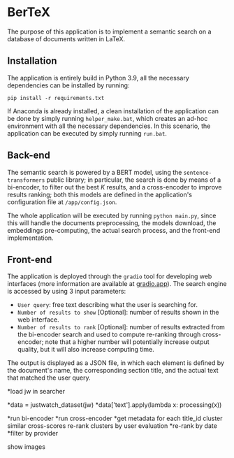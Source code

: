 # BerTeX

The purpose of this application is to implement a semantic search on a database of documents written in LaTeX.

## Installation

The application is entirely build in Python 3.9, all the necessary dependencies can be installed by running:
```
pip install -r requirements.txt
```
If Anaconda is already installed, a clean installation of the application can be done by simply running `helper_make.bat`, which creates an ad-hoc environment with all the necessary dependencies. In this scenario, the application can be executed by simply running `run.bat`.

## Back-end

The semantic search is powered by a BERT model, using the `sentence-transformers` public library; in particular, the search is done by means of a bi-encoder, to filter out the best $K$ results, and a cross-encoder to improve results ranking; both this models are defined in the application's configuration file at `/app/config.json`.

The whole application will be executed by running `python main.py`, since this will handle the documents preprocessing, the models download, the embeddings pre-computing, the actual search process, and the front-end implementation.

## Front-end

The application is deployed through the `gradio` tool for developing web interfaces (more information are available at [gradio.app](https://gradio.app)). The search engine is accessed by using 3 input parameters:

- `User query`: free text describing what the user is searching for.
- `Number of results to show` [Optional]: number of results shown in the web interface.
- `Number of results to rank` [Optional]: number of results extracted from the bi-encoder search and used to compute re-ranking through cross-encoder; note that a higher number will potentially increase output quality, but it will also increase computing time.

The output is displayed as a JSON file, in which each element is defined by the document's name, the corresponding section title, and the actual text that matched the user query. 





*load jw in searcher

*data = justwatch_dataset(jw)
*data['text'].apply(lambda x: processing(x))

*run bi-encoder
*run cross-encoder
*get metadata for each title_id
cluster similar cross-scores
re-rank clusters by user evaluation
*re-rank by date
*filter by provider

show images
